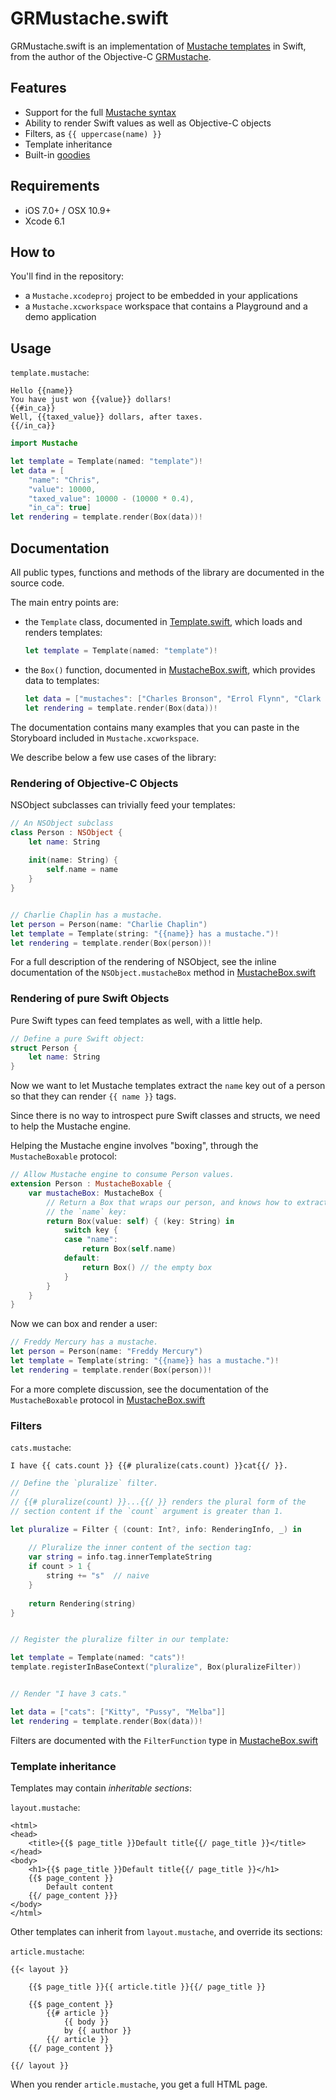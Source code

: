 GRMustache.swift
================

GRMustache.swift is an implementation of [Mustache templates](http://mustache.github.io) in Swift, from the author of the Objective-C [GRMustache](https://github.com/groue/GRMustache).


Features
--------

- Support for the full [Mustache syntax](http://mustache.github.io/mustache.5.html)
- Ability to render Swift values as well as Objective-C objects
- Filters, as `{{ uppercase(name) }}`
- Template inheritance
- Built-in [goodies](Docs/Guides/goodies.md)


Requirements
------------

- iOS 7.0+ / OSX 10.9+
- Xcode 6.1


How to
------

You'll find in the repository:

- a `Mustache.xcodeproj` project to be embedded in your applications
- a `Mustache.xcworkspace` workspace that contains a Playground and a demo application


Usage
-----

`template.mustache`:

    Hello {{name}}
    You have just won {{value}} dollars!
    {{#in_ca}}
    Well, {{taxed_value}} dollars, after taxes.
    {{/in_ca}}

```swift
import Mustache

let template = Template(named: "template")!
let data = [
    "name": "Chris",
    "value": 10000,
    "taxed_value": 10000 - (10000 * 0.4),
    "in_ca": true]
let rendering = template.render(Box(data))!
```


Documentation
-------------

All public types, functions and methods of the library are documented in the source code.

The main entry points are:

- the `Template` class, documented in [Template.swift](Mustache/Template/Template.swift), which loads and renders templates:
    
    ```swift
    let template = Template(named: "template")!
    ```

- the `Box()` function, documented in [MustacheBox.swift](Mustache/Rendering/MustacheBox.swift), which provides data to templates:
    
    ```swift
    let data = ["mustaches": ["Charles Bronson", "Errol Flynn", "Clark Gable"]]
    let rendering = template.render(Box(data))!
    ```

The documentation contains many examples that you can paste in the Storyboard included in `Mustache.xcworkspace`.

We describe below a few use cases of the library:


### Rendering of Objective-C Objects

NSObject subclasses can trivially feed your templates:

```swift
// An NSObject subclass
class Person : NSObject {
    let name: String
    
    init(name: String) {
        self.name = name
    }
}


// Charlie Chaplin has a mustache.
let person = Person(name: "Charlie Chaplin")
let template = Template(string: "{{name}} has a mustache.")!
let rendering = template.render(Box(person))!
```

For a full description of the rendering of NSObject, see the inline documentation of the `NSObject.mustacheBox` method in [MustacheBox.swift](Mustache/Rendering/MustacheBox.swift)


### Rendering of pure Swift Objects

Pure Swift types can feed templates as well, with a little help.

```swift
// Define a pure Swift object:
struct Person {
    let name: String
}
```

Now we want to let Mustache templates extract the `name` key out of a person so that they can render `{{ name }}` tags.

Since there is no way to introspect pure Swift classes and structs, we need to help the Mustache engine.

Helping the Mustache engine involves "boxing", through the `MustacheBoxable` protocol:

```swift
// Allow Mustache engine to consume Person values.
extension Person : MustacheBoxable {
    var mustacheBox: MustacheBox {
        // Return a Box that wraps our person, and knows how to extract
        // the `name` key:
        return Box(value: self) { (key: String) in
            switch key {
            case "name":
                return Box(self.name)
            default:
                return Box() // the empty box
            }
        }
    }
}
```

Now we can box and render a user:

```swift
// Freddy Mercury has a mustache.
let person = Person(name: "Freddy Mercury")
let template = Template(string: "{{name}} has a mustache.")!
let rendering = template.render(Box(person))!
```

For a more complete discussion, see the documentation of the `MustacheBoxable` protocol in [MustacheBox.swift](Mustache/Rendering/MustacheBox.swift)


### Filters

`cats.mustache`:

    I have {{ cats.count }} {{# pluralize(cats.count) }}cat{{/ }}.

```swift
// Define the `pluralize` filter.
//
// {{# pluralize(count) }}...{{/ }} renders the plural form of the
// section content if the `count` argument is greater than 1.

let pluralize = Filter { (count: Int?, info: RenderingInfo, _) in
    
    // Pluralize the inner content of the section tag:
    var string = info.tag.innerTemplateString
    if count > 1 {
        string += "s"  // naive
    }
    
    return Rendering(string)
}


// Register the pluralize filter in our template:

let template = Template(named: "cats")!
template.registerInBaseContext("pluralize", Box(pluralizeFilter))


// Render "I have 3 cats."

let data = ["cats": ["Kitty", "Pussy", "Melba"]]
let rendering = template.render(Box(data))!
```

Filters are documented with the `FilterFunction` type in [MustacheBox.swift](Mustache/Rendering/MustacheBox.swift)


### Template inheritance

Templates may contain *inheritable sections*:

`layout.mustache`:

    <html>
    <head>
        <title>{{$ page_title }}Default title{{/ page_title }}</title>
    </head>
    <body>
        <h1>{{$ page_title }}Default title{{/ page_title }}</h1>
        {{$ page_content }}
            Default content
        {{/ page_content }}}
    </body>
    </html>

Other templates can inherit from `layout.mustache`, and override its sections:

`article.mustache`:

    {{< layout }}
    
        {{$ page_title }}{{ article.title }}{{/ page_title }}
        
        {{$ page_content }}
            {{# article }}
                {{ body }}
                by {{ author }}
            {{/ article }}
        {{/ page_content }}
        
    {{/ layout }}

When you render `article.mustache`, you get a full HTML page.
